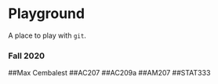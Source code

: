 # Playground

A place to play with `git`.

### Fall 2020
##Max Cembalest
##AC207
##AC209a
##AM207
##STAT333
